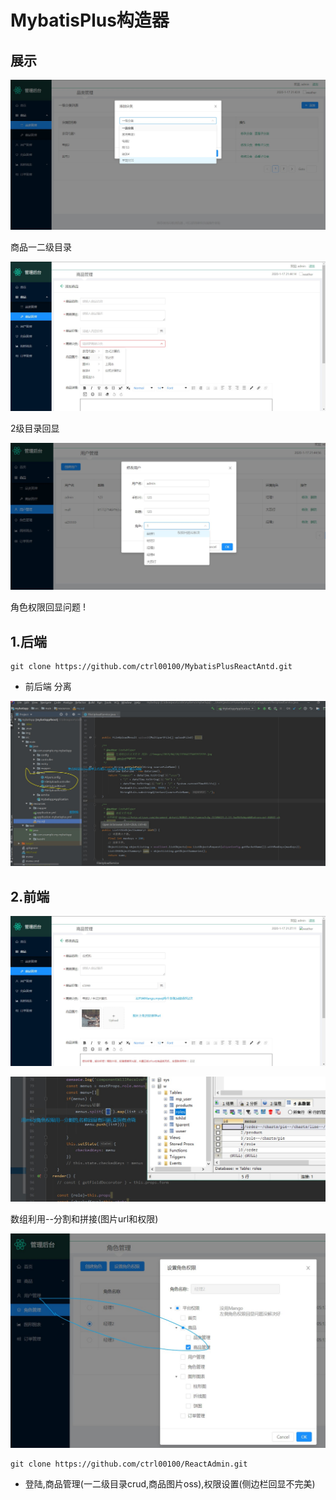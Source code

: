 # MybatisPlus构造器

## 展示

![展示1](https://github.com/ctrl00100/MybatisPlusReactAntd/blob/master/img/暂时1.jpg)

商品一二级目录

![展示2](<https://github.com/ctrl00100/MybatisPlusReactAntd/blob/master/img/展示2.jpg>)

2级目录回显

![展示3](https://github.com/ctrl00100/MybatisPlusReactAntd/blob/master/img/展示3.jpg)

角色权限回显问题  !


## 1.后端

```shell
git clone https://github.com/ctrl00100/MybatisPlusReactAntd.git
```

- 前后端    分离



![后端1](https://github.com/ctrl00100/MybatisPlusReactAntd/blob/master/img/后端1.jpg)

## 2.前端

![前端1](<https://github.com/ctrl00100/MybatisPlusReactAntd/blob/master/img/前端1.png>)

![前端2](https://github.com/ctrl00100/MybatisPlusReactAntd/blob/master/img/前端2.png)

数组利用--分割和拼接(图片url和权限)

![前端3](https://github.com/ctrl00100/MybatisPlusReactAntd/blob/master/img/前端3.png)

```shell
git clone https://github.com/ctrl00100/ReactAdmin.git
```
- 登陆,商品管理(一二级目录crud,商品图片oss),权限设置(侧边栏回显不完美)

